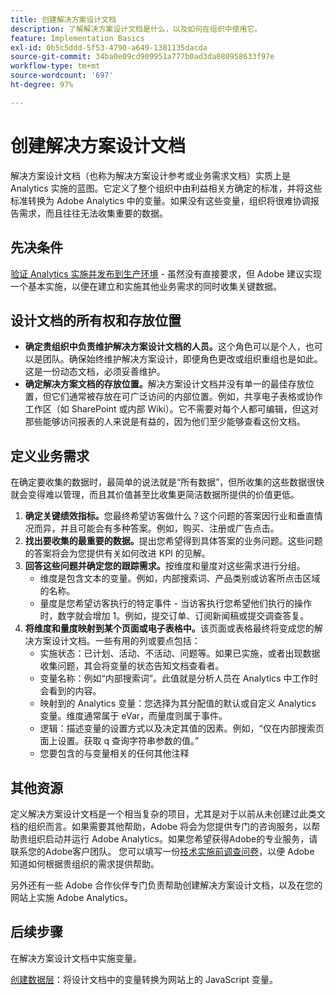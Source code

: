 ```yaml
---
title: 创建解决方案设计文档
description: 了解解决方案设计文档是什么，以及如何在组织中使用它。
feature: Implementation Basics
exl-id: 0b5c5ddd-5f53-4790-a649-1381135dacda
source-git-commit: 34ba0e09cd909951a777b0ad3da080958633f97e
workflow-type: tm+mt
source-wordcount: '697'
ht-degree: 97%

---
```


# 创建解决方案设计文档

解决方案设计文档（也称为解决方案设计参考或业务需求文档）实质上是 Analytics 实施的蓝图。它定义了整个组织中由利益相关方确定的标准，并将这些标准转换为 Adobe Analytics 中的变量。如果没有这些变量，组织将很难协调报告需求，而且往往无法收集重要的数据。

## 先决条件

[验证 Analytics 实施并发布到生产环境](../launch/validate-publish-prod.md) - 虽然没有直接要求，但 Adobe 建议实现一个基本实施，以便在建立和实施其他业务需求的同时收集关键数据。

## 设计文档的所有权和存放位置

* **确定贵组织中负责维护解决方案设计文档的人员。**&#x200B;这个角色可以是个人，也可以是团队。确保始终维护解决方案设计，即便角色更改或组织重组也是如此。这是一份动态文档，必须妥善维护。
* **确定解决方案文档的存放位置。**&#x200B;解决方案设计文档并没有单一的最佳存放位置，但它们通常被存放在可广泛访问的内部位置。例如，共享电子表格或协作工作区（如 SharePoint 或内部 Wiki）。它不需要对每个人都可编辑，但这对那些能够访问报表的人来说是有益的，因为他们至少能够查看这份文档。

## 定义业务需求

在确定要收集的数据时，最简单的说法就是“所有数据”，但所收集的这些数据很快就会变得难以管理，而且其价值甚至比收集更简洁数据所提供的价值更低。

1. **确定关键绩效指标。**&#x200B;您最终希望访客做什么？这个问题的答案因行业和垂直情况而异，并且可能会有多种答案。例如，购买、注册或广告点击。
1. **找出要收集的最重要的数据。**&#x200B;提出您希望得到具体答案的业务问题。这些问题的答案将会为您提供有关如何改进 KPI 的见解。
1. **回答这些问题并确定您的跟踪需求。**&#x200B;按维度和量度对这些需求进行分组。
   * 维度是包含文本的变量。例如，内部搜索词、产品类别或访客所点击区域的名称。
   * 量度是您希望访客执行的特定事件 - 当访客执行您希望他们执行的操作时，数字就会增加 1。例如，提交订单、订阅新闻稿或提交调查答复。
1. **将维度和量度映射到某个页面或电子表格中。**&#x200B;该页面或表格最终将变成您的解决方案设计文档。一些有用的列或要点包括：
   * 实施状态：已计划、活动、不活动、问题等。如果已实施，或者出现数据收集问题，其会将变量的状态告知文档查看者。
   * 变量名称：例如“内部搜索词”。此值就是分析人员在 Analytics 中工作时会看到的内容。
   * 映射到的 Analytics 变量：您选择为其分配值的默认或自定义 Analytics 变量。维度通常属于 eVar，而量度则属于事件。
   * 逻辑：描述变量的设置方式以及决定其值的因素。例如，“仅在内部搜索页面上设置。获取 q 查询字符串参数的值。”
   * 您要包含的与变量相关的任何其他注释

## 其他资源

定义解决方案设计文档是一个相当复杂的项目，尤其是对于以前从未创建过此类文档的组织而言。如果需要其他帮助，Adobe 将会为您提供专门的咨询服务，以帮助贵组织启动并运行 Adobe Analytics。如果您希望获得Adobe的专业服务，请联系您的Adobe客户团队。 您可以填写一份[技术实施前调查问卷](assets/technical-pre-implementation-questionnaire.pdf)，以便 Adobe 知道如何根据贵组织的需求提供帮助。

另外还有一些 Adobe 合作伙伴专门负责帮助创建解决方案设计文档，以及在您的网站上实施 Adobe Analytics。

## 后续步骤

在解决方案设计文档中实施变量。

[创建数据层](data-layer.md)：将设计文档中的变量转换为网站上的 JavaScript 变量。
